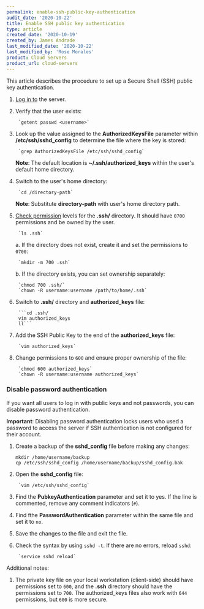 ```yaml
---
permalink: enable-ssh-public-key-authentication
audit_date: '2020-10-22'
title: Enable SSH public key authentication
type: article
created_date: '2020-10-19'
created_by: James Andrade
last_modified_date: '2020-10-22'
last_modified_by: 'Rose Morales'
product: Cloud Servers
product_url: cloud-servers
---
```


This article describes the procedure to set up a Secure Shell (SSH) public key authentication.

1. [Log in to](https://docs-ospc.rackspace.com/support/how-to/cloud-servers/connecting-to-a-server-using-ssh-on-linux-or-mac-os/) the server.

2. Verify that the user exists:

        `getent passwd <username>`

3. Look up the value assigned to the **AuthorizedKeysFile** parameter within
   **/etc/ssh/sshd_config** to determine the file where the key is stored:

        `grep AuthorizedKeysFile /etc/ssh/sshd_config`

    **Note**: The default location is **~/.ssh/authorized_keys** within the
    user's default home directory.

4. Switch to the user's home directory:

        `cd /directory-path`

    **Note**: Substitute **directory-path** with user's home directory path.

5. [Check permission](https://docs-ospc.rackspace.com/support/how-to/cloud-servers/changing-linux-permissions/) levels for the **.ssh/** directory. It should have `0700`
   permissions and be owned by the user.

        `ls .ssh`

    a. If the directory does not exist, create it and set the permissions to `0700`:

        `mkdir -m 700 .ssh`

    b. If the directory exists, you can set ownership separately:

        `chmod 700 .ssh/`
        `chown -R username:username /path/to/home/.ssh`

6. Switch to **.ssh/** directory and  **authorized_keys** file:

        ```cd .ssh/
        vim authorized_keys
        ll```

7. Add the SSH Public Key to the end of the **authorized_keys** file:

        `vim authorized_keys`

8. Change permissions to `600` and ensure proper ownership of the file:

        `chmod 600 authorized_keys`
        `chown -R username:username authorized_keys`

### Disable password authentication

If you want all users to log in with public keys and not passwords, you can disable password authentication.

**Important**: Disabling password authentication locks users who used a password
to access the server if SSH authentication is not configured for their account.

1. Create a backup of the **sshd_config** file before making
    any changes:

    ```
    mkdir /home/username/backup
    cp /etc/ssh/sshd_config /home/username/backup/sshd_config.bak
    ```

2. Open the  **sshd_config** file:

        `vim /etc/ssh/sshd_config`

3. Find the **PubkeyAuthentication** parameter and set it to yes. If the line is commented, remove any
   comment indicators (`#`).

4. Find fthe **PasswordAuthentication** parameter within the same file and set it to `no`.

5. Save the changes to the file and exit the file.

6. Check the syntax by using `sshd -t`. If there are no errors, reload `sshd`:

        `service sshd reload`

Additional notes:

1. The private key file on your local workstation (client-side) should have permissions set to
   `600`, and the **.ssh** directory should have the permissions set to `700`. The
   authorized_keys files also work with `644` permissions, but `600` is
   more secure.
